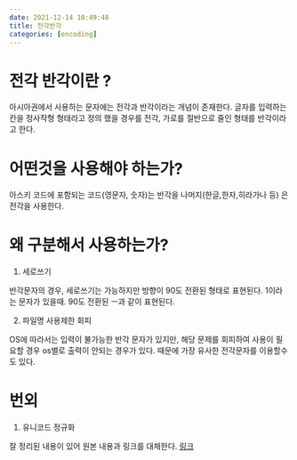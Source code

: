 ```yaml
---
date: 2021-12-14 10:49:48
title: 전각반각
categories: [encoding]
---
```


# 전각 반각이란 ?

아시아권에서 사용하는 문자에는 전각과 반각이라는 개념이 존재한다. 글자를 입력하는 칸을 정사작형 형태라고 정의 했을 경우를 전각,
가로를 절반으로 줄인 형태를 반각이라고 한다.

# 어떤것을 사용해야 하는가?

아스키 코드에 포함되는 코드(영문자, 숫자)는 반각을 나머지(한글,한자,히라가나 등) 은 전각을 사용한다.

# 왜 구분해서 사용하는가?

1. 세로쓰기

반각문자의 경우, 세로쓰기는 가능하지만 방향이 90도 전환된 형태로 표현된다.
1이라는 문자가 있을때. 90도 전환된 ㅡ과 같이 표현된다.

2. 파일명 사용제한 회피

OS에 따라서는 입력이 불가능한 반각 문자가 있지만, 해당 문제를 회피하여 사용이 필요할 경우 os별로 출력이 안되는 경우가 있다.
때문에 가장 유사한 전각문자를 이용할수도 있다.

# 번외

1. 유니코드 정규화

잘 정리된 내용이 있어 원본 내용과 링크를 대체한다.
[링크](https://gist.github.com/Pusnow/aa865fa21f9557fa58d691a8b79f8a6d)
